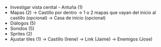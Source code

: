 - Investigar vista cenital - Antuña (1)
- Mapas (2) -> Castillo por dentro
            -> 1 o 2 mapas que vayan del inicio al castillo (opcional)
            -> Casa de inicio (opcional)
- Diálogos (5)
- Sonidos (5)
- Sprites (2)
- Ajustar tiles (1) -> Castillo (Irene)
                    -> Link (Jaime)
                    -> Enemigos (Jose)
